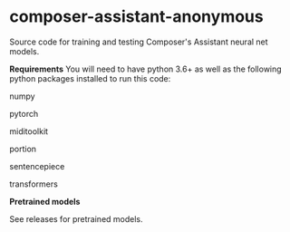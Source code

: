 # composer-assistant-anonymous
Source code for training and testing Composer's Assistant neural net models.

**Requirements**
You will need to have python 3.6+ as well as the following python packages installed to run this code:

numpy

pytorch

miditoolkit

portion

sentencepiece

transformers

**Pretrained models**

See releases for pretrained models.
